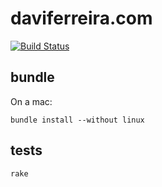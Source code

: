 # daviferreira.com

[![Build Status](https://travis-ci.org/daviferreira/portfolio2k13.png?branch=master)](https://travis-ci.org/daviferreira/portfolio2k13)

## bundle 

On a mac:

    bundle install --without linux

## tests

    rake

